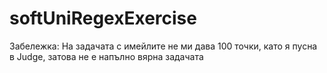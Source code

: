# softUniRegexExercise
Забележка: На задачата с имейлите не ми дава 100 точки, като я пусна в Judge, затова не е напълно вярна задачата
